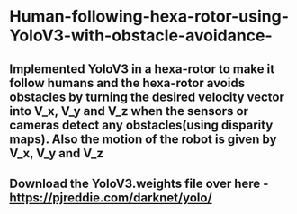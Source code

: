 # Human-following-hexa-rotor-using-YoloV3-with-obstacle-avoidance-

## Implemented YoloV3 in a hexa-rotor to make it follow humans and the hexa-rotor avoids obstacles by turning the desired velocity vector into V_x, V_y and V_z when the sensors or cameras detect any obstacles(using disparity maps). Also the motion of the robot is given by V_x, V_y and V_z    
## Download the YoloV3.weights file over here - https://pjreddie.com/darknet/yolo/

